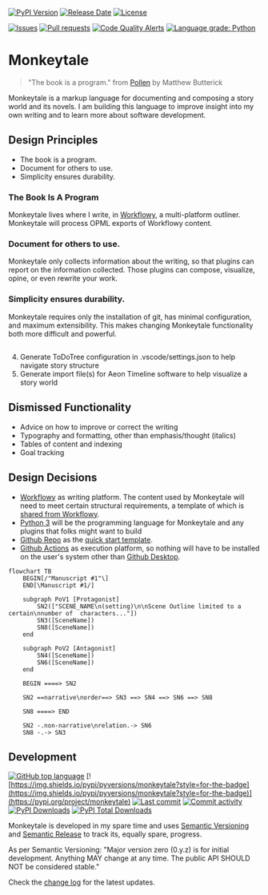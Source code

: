 [![PyPI Version](https://img.shields.io/pypi/v/monkeytale.svg?style=for-the-badge)](https://pypi.org/project/monkeytale)
[![Release Date](https://img.shields.io/github/release-date/MLAOPDX/monkeytale?style=for-the-badge)](https://github.com/MLAOPDX/monkeytale/releases)
[![License](https://img.shields.io/github/license/MLAOPDX/monkeytale.svg?style=for-the-badge)](https://github.com/MLAOPDX/monkeytale/blob/main/LICENSE)

[![Issues](https://img.shields.io/github/issues/MLAOPDX/monkeytale.svg?style=for-the-badge)](https://github.com/MLAOPDX/monkeytale/issues)
[![Pull requests](https://img.shields.io/github/issues-pr/MLAOPDX/monkeytale?style=for-the-badge)](https://github.com/MLAOPDX/monkeytale/pulls)
[![Code Quality Alerts](https://img.shields.io/lgtm/alerts/github/MLAOPDX/monkeytale?style=for-the-badge)](https://lgtm.com/projects/g/MLAOPDX/monkeytale/alerts/?mode=list)
[![Language grade: Python](https://img.shields.io/lgtm/grade/python/github/MLAOPDX/monkeytale?style=for-the-badge)](https://lgtm.com/projects/g/MLAOPDX/monkeytale/context:python)

# Monkeytale

> "The book is a program." from [Pollen](https://docs.racket-lang.org/pollen/big-picture.html) by Matthew Butterick

Monkeytale is a markup language for documenting and composing a story world and its novels. I am building this language to improve insight into my own writing and to learn more about software development.

## Design Principles

- The book is a program.
- Document for others to use.
- Simplicity ensures durability.

### The Book Is A Program
Monkeytale lives where I write, in [Workflowy](https://workflowy.com), a multi-platform outliner. Monkeytale will process OPML exports of Workflowy content.

### Document for others to use.
Monkeytale only collects information about the writing, so that plugins can report on the information collected. Those plugins can compose, visualize, opine, or even rewrite your work.

### Simplicity ensures durability.
Monkeytale requires only the installation of git, has minimal configuration, and maximum extensibility. This makes changing Monkeytale functionality both more difficult and powerful.

## 
4. Generate ToDoTree configuration in .vscode/settings.json to help navigate story structure
5. Generate import file(s) for Aeon Timeline software to help visualize a story world

## Dismissed Functionality
- Advice on how to improve or correct the writing
- Typography and formatting, other than emphasis/thought (italics)
- Tables of content and indexing
- Goal tracking

## Design Decisions
- [Workflowy](https://workflowy.com) as writing platform. The content used by Monkeytale will need to meet certain structural requirements, a template of which is [shared from Workflowy](https://workflowy.com/s/world-template-dupli/3Tj4vp9gsIXYGZaT).
- [Python 3](https://www.python.org/) will be the programming language for Monkeytale and any plugins that folks might want to build
- [Github Repo](https://docs.github.com/en/repositories/creating-and-managing-repositories/creating-a-template-repository) as the [quick start template](https://docs.github.com/en/repositories/creating-and-managing-repositories/creating-a-repository-from-a-template).
- [Github Actions](https://github.com/features/actions) as execution platform, so nothing will have to be installed on the user's system other than [Github Desktop](https://desktop.github.com/).

```mermaid
flowchart TB
    BEGIN[/"Manuscript #1"\]
    END[\Manuscript #1/]

    subgraph PoV1 [Protagonist]
        SN2(["SCENE_NAME\n(setting)\n\nScene Outline limited to a certain\nnumber of  characters..."])
        SN3([SceneName])
        SN8([SceneName])
    end

    subgraph PoV2 [Antagonist]
        SN4([SceneName])
        SN6([SceneName])
    end

    BEGIN ====> SN2
    
    SN2 ==narrative\norder==> SN3 ==> SN4 ==> SN6 ==> SN8

    SN8 ====> END
    
    SN2 -.non-narrative\nrelation.-> SN6
    SN8 -.-> SN3
```

## Development

[![GitHub top language](https://img.shields.io/github/languages/top/MLAOPDX/monkeytale.svg?style=for-the-badge)](../../)
[![https://img.shields.io/pypi/pyversions/monkeytale?style=for-the-badge](https://img.shields.io/pypi/pyversions/monkeytale?style=for-the-badge)](https://pypi.org/project/monkeytale)
[![Last commit](https://img.shields.io/github/last-commit/MLAOPDX/monkeytale.svg?style=for-the-badge)](../../commits/master)
[![Commit activity](https://img.shields.io/github/commit-activity/m/MLAOPDX/monkeytale.svg?style=for-the-badge)](../../commits/master)
[![PyPI Downloads](https://img.shields.io/pypi/dm/monkeytale.svg?style=for-the-badge)](https://pypistats.org/packages/licensecheck)
[![PyPI Total Downloads](https://img.shields.io/badge/dynamic/json?style=for-the-badge&label=total%20downloads&query=%24.total_downloads&url=https%3A%2F%2Fapi.pepy.tech%2Fapi%2Fprojects%2Fmonkeytale)](https://pepy.tech/project/monkeytale)

Monkeytale is developed in my spare time and uses [Semantic Versioning](https://semver.org/) and [Semantic Release](https://pypi.org/project/python-semantic-release/) to track its, equally spare, progress.

As per Semantic Versioning: "Major version zero (0.y.z) is for initial development. Anything MAY change at any time. The public API SHOULD NOT be considered stable."

Check the [change log](https://github.com/MLAOPDX/monkeytale/blob/main/CHANGELOG.md) for the latest updates.
